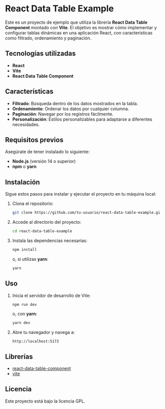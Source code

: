 # React Data Table Example

Este es un proyecto de ejemplo que utiliza la librería **React Data Table Component** montado con **Vite**. El objetivo es mostrar cómo implementar y configurar tablas dinámicas en una aplicación React, con características como filtrado, ordenamiento y paginación.

## Tecnologías utilizadas

- **React**
- **Vite**
- **React Data Table Component**

## Características

- **Filtrado**: Búsqueda dentro de los datos mostrados en la tabla.
- **Ordenamiento**: Ordenar los datos por cualquier columna.
- **Paginación**: Navegar por los registros fácilmente.
- **Personalización**: Estilos personalizables para adaptarse a diferentes necesidades.

## Requisitos previos

Asegúrate de tener instalado lo siguiente:

- **Node.js** (versión 14 o superior)
- **npm** o **yarn**

## Instalación

Sigue estos pasos para instalar y ejecutar el proyecto en tu máquina local:

1. Clona el repositorio:

   ```bash
   git clone https://github.com/tu-usuario/react-data-table-example.git
   ```

2. Accede al directorio del proyecto:

   ```bash
   cd react-data-table-example
   ```

3. Instala las dependencias necesarias:

   ```bash
   npm install
   ```

   o, si utilizas **yarn**:

   ```bash
   yarn
   ```

## Uso

1. Inicia el servidor de desarrollo de Vite:

   ```bash
   npm run dev
   ```

   o, con **yarn**:

   ```bash
   yarn dev
   ```

2. Abre tu navegador y navega a:

   ```
   http://localhost:5173
   ```

## Librerías

- [react-data-table-component](https://www.npmjs.com/package/react-data-table-component)
- [vite](https://vitejs.dev/)

## Licencia

Este proyecto está bajo la licencia GPL.

